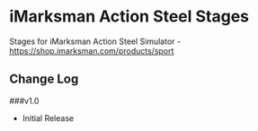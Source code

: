 # iMarksman Action Steel Stages
 Stages for iMarksman Action Steel Simulator - https://shop.imarksman.com/products/sport


## Change Log

###v1.0

* Initial Release